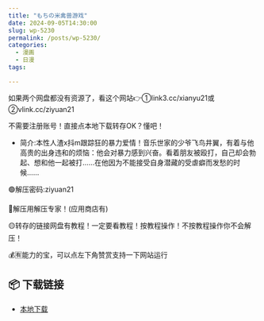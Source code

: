 ```yaml
---
title: "もちの米禽兽游戏"
date: 2024-09-05T14:30:00
slug: wp-5230
permalink: /posts/wp-5230/
categories:
  - 漫画
  - 日漫
tags:

---
```


如果两个网盘都没有资源了，看这个网站👉①link3.cc/xianyu21或②vlink.cc/ziyuan21

不需要注册账号！直接点本地下载转存OK？懂吧！

*   简介:本性人渣x抖m跟踪狂的暴力爱情！音乐世家的少爷飞鸟井翼，有着与他高贵的出身违和的烦恼：他会对暴力感到兴奋。看着朋友被殴打，自己却会勃起、想和他一起被打……在他因为不能接受自身潜藏的受虐癖而发愁的时候……

🟢解压密码:ziyuan21

🔵解压用解压专家！(应用商店有)

🟡转存的链接网盘有教程！一定要看教程！按教程操作！不按教程操作你不会解压！

💰🈶能力的宝，可以点左下角赞赏支持一下网站运行

## 📦 下载链接
- [本地下载](https://blziyuan21.com/pay-download/5230?key=967e83e2fd&down_id=0)

